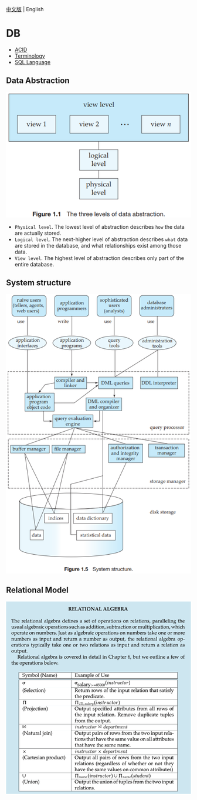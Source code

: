 [中文版](README_zh.md) | English

# DB

- [ACID](acid.md)
- [Terminology](terminology.md)
- [SQL Language](sql.md)



## Data Abstraction

![data_abstraction](res/data_abstraction.png)

- `Physical level`. The lowest level of abstraction describes `how` the data are actually stored. 
- `Logical level`. The next-higher level of abstraction describes `what` data are stored in the database, and what relationships exist among those data. 
- `View level`. The highest level of abstraction describes only part of the entire database.



## System structure

![system_structure](res/system_structure.png)



## Relational Model

![relational_algebra](res/relational_algebra.png)
